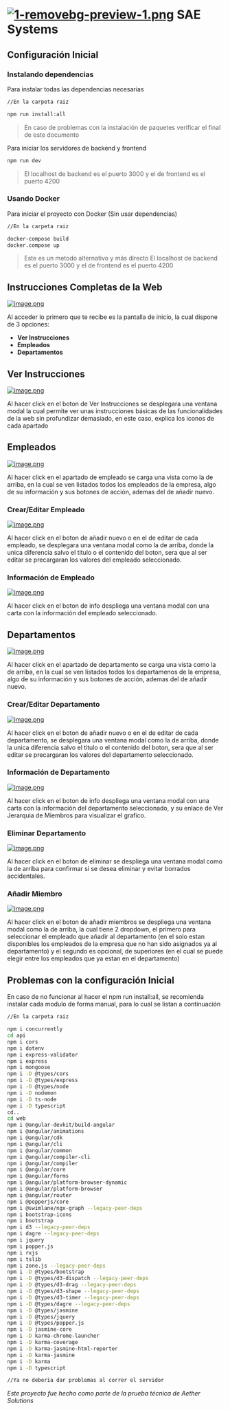 # [![1-removebg-preview-1.png](https://i.postimg.cc/7hRNDtbd/1-removebg-preview-1.png)](https://postimg.cc/WqMZwnGw) SAE Systems

## Configuración Inicial

### Instalando dependencias

Para instalar todas las dependencias necesarias

```bash
//En la carpeta raiz

npm run install:all
```
> En caso de problemas con la instalación de paquetes verificar el final de este documento

Para iniciar los servidores de backend y frontend

```bash
npm run dev
```
> El localhost de backend es el puerto 3000 y el de frontend es el puerto 4200

### Usando Docker

Para iniciar el proyecto con Docker (Sin usar dependencias)
```bash
//En la carpeta raiz

docker-compose build
docker.compose up
```
> Este es un metodo alternativo y más directo
> El localhost de backend es el puerto 3000 y el de frontend es el puerto 4200

## Instrucciones Completas de la Web

[![image.png](https://i.postimg.cc/bvP9ztNy/image.png)](https://postimg.cc/4Y89Pn9q)

Al acceder lo primero que te recibe es la pantalla de inicio, la cual dispone de 3 opciones:
- **Ver Instrucciones**
- **Empleados**
- **Departamentos**

## Ver Instrucciones

[![image.png](https://i.postimg.cc/zvv90Q9c/image.png)](https://postimg.cc/rR6npfy1)

Al hacer click en el boton de Ver Instrucciones se desplegara una ventana modal la cual permite ver unas instrucciones básicas de las funcionalidades de la web sin profundizar demasiado, en este caso, explica los iconos de cada apartado

## Empleados

[![image.png](https://i.postimg.cc/bJ370PFn/image.png)](https://postimg.cc/TL5NGzx2)

Al hacer click en el apartado de empleado se carga una vista como la de arriba, en la cual se ven listados todos los empleados de la empresa, algo de su información y sus botones de acción, ademas del de añadir nuevo.

### Crear/Editar Empleado

[![image.png](https://i.postimg.cc/fyP1FKsT/image.png)](https://postimg.cc/WqM9q0tQ)

Al hacer click en el boton de añadir nuevo o en el de editar de cada empleado, se desplegara una ventana modal como la de arriba, donde la unica diferencia salvo el titulo o el contenido del boton, sera que al ser editar se precargaran los valores del empleado seleccionado.

### Información de Empleado

[![image.png](https://i.postimg.cc/jjTmG2pN/image.png)](https://postimg.cc/K190TGvv)

Al hacer click en el boton de info despliega una ventana modal con una carta con la información del empleado seleccionado.

## Departamentos
[![image.png](https://i.postimg.cc/0jKV6qgP/image.png)](https://postimg.cc/5Q1BGTNR)

Al hacer click en el apartado de departamento se carga una vista como la de arriba, en la cual se ven listados todos los departamenos de la empresa, algo de su información y sus botones de acción, ademas del de añadir nuevo.

### Crear/Editar Departamento

[![image.png](https://i.postimg.cc/bYKhmyw0/image.png)](https://postimg.cc/Z0F2Rh30)

Al hacer click en el boton de añadir nuevo o en el de editar de cada departamento, se desplegara una ventana modal como la de arriba, donde la unica diferencia salvo el titulo o el contenido del boton, sera que al ser editar se precargaran los valores del departamento seleccionado.

### Información de Departamento

[![image.png](https://i.postimg.cc/sgzRRTSv/image.png)](https://postimg.cc/w7wrXcwp)

Al hacer click en el boton de info despliega una ventana modal con una carta con la información del departamento seleccionado, y su enlace de Ver Jerarquia de Miembros para visualizar el grafico.

### Eliminar Departamento

[![image.png](https://i.postimg.cc/DZZjTXBW/image.png)](https://postimg.cc/B8rc5XWs)

Al hacer click en el boton de eliminar se despliega una ventana modal como la de arriba para confirmar si se desea eliminar y evitar borrados accidentales.

### Añadir Miembro
[![image.png](https://i.postimg.cc/dV9cQGmn/image.png)](https://postimg.cc/4YnSB70h)

Al hacer click en el boton de añadir miembros se despliega una ventana modal como la de arriba, la cual tiene 2 dropdown, el primero para seleccionar el empleado que añadir al departamento (en el solo estan disponibles los empleados de la empresa que no han sido asignados ya al departamento) y el segundo es opcional, de superiores (en el cual se puede elegir entre los empleados que ya estan en el departamento)

## Problemas con la configuración Inicial

En caso de no funcionar al hacer el npm run install:all, se recomienda instalar cada modulo de forma manual, para lo cual se listan a continuación
```bash
//En la carpeta raiz

npm i concurrently
cd api
npm i cors
npm i dotenv
npm i express-validator
npm i express
npm i mongoose
npm i -D @types/cors
npm i -D @types/express
npm i -D @types/node
npm i -D nodemon
npm i -D ts-node
npm i -D typescript
cd..
cd web
npm i @angular-devkit/build-angular
npm i @angular/animations
npm i @angular/cdk
npm i @angular/cli
npm i @angular/common
npm i @angular/compiler-cli
npm i @angular/compiler
npm i @angular/core
npm i @angular/forms
npm i @angular/platform-browser-dynamic
npm i @angular/platform-browser
npm i @angular/router
npm i @popperjs/core
npm i @swimlane/ngx-graph --legacy-peer-deps
npm i bootstrap-icons
npm i bootstrap
npm i d3 --legacy-peer-deps
npm i dagre --legacy-peer-deps
npm i jquery
npm i popper.js
npm i rxjs
npm i tslib
npm i zone.js --legacy-peer-deps
npm i -D @types/bootstrap
npm i -D @types/d3-dispatch --legacy-peer-deps
npm i -D @types/d3-drag --legacy-peer-deps
npm i -D @types/d3-shape --legacy-peer-deps
npm i -D @types/d3-timer --legacy-peer-deps
npm i -D @types/dagre --legacy-peer-deps
npm i -D @types/jasmine
npm i -D @types/jquery
npm i -D @types/popper.js
npm i -D jasmine-core
npm i -D karma-chrome-launcher
npm i -D karma-coverage
npm i -D karma-jasmine-html-reporter
npm i -D karma-jasmine
npm i -D karma
npm i -D typescript

//Ya no deberia dar problemas al correr el servidor
```
*Este proyecto fue hecho como parte de la prueba técnica de Aether Solutions*
